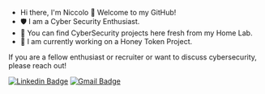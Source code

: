 - Hi there, I'm Niccolo 👋 Welcome to my GitHub!
- 🛡️ I am a Cyber Security Enthusiast.
- 🧪 You can find CyberSecurity projects here fresh from my Home Lab.
- 🔑 I am currently working on a Honey Token Project.

If you are a fellow enthusiast or recruiter or want to discuss cybersecurity, please reach out!

[![Linkedin Badge](https://img.shields.io/badge/-niccoloarboleda-blue?style=flat-square&logo=Linkedin&logoColor=white&link=https://www.linkedin.com/in/niccoloa/)](https://www.linkedin.com/in/niccoloa/)
[![Gmail Badge](https://img.shields.io/badge/-niccoloarboleda@gmail.com-c14438?style=flat-square&logo=Gmail&logoColor=white&link=mailto:niccoloarboleda@gmail.com)](mailto:niccoloarboleda@gmail.com)
